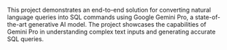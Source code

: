 This project demonstrates an end-to-end solution for converting natural language queries into SQL commands using Google Gemini Pro, a state-of-the-art generative AI model. The project showcases the capabilities of Gemini Pro in understanding complex text inputs and generating accurate SQL queries.
